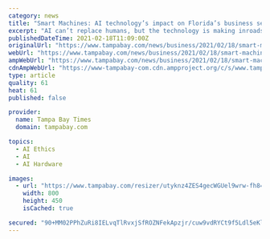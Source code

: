```yaml
---
category: news
title: "Smart Machines: AI technology’s impact on Florida’s business sectors"
excerpt: "AI can’t replace humans, but the technology is making inroads in more and more business sectors. In an oft-quoted interview with Life magazine in 1970, Marvin Minsky, an MIT researcher and pioneer in artificial intelligence,"
publishedDateTime: 2021-02-18T11:09:00Z
originalUrl: "https://www.tampabay.com/news/business/2021/02/18/smart-machines-ai-technologys-impact-on-floridas-business-sectors/"
webUrl: "https://www.tampabay.com/news/business/2021/02/18/smart-machines-ai-technologys-impact-on-floridas-business-sectors/"
ampWebUrl: "https://www.tampabay.com/news/business/2021/02/18/smart-machines-ai-technologys-impact-on-floridas-business-sectors/?outputType=amp"
cdnAmpWebUrl: "https://www-tampabay-com.cdn.ampproject.org/c/s/www.tampabay.com/news/business/2021/02/18/smart-machines-ai-technologys-impact-on-floridas-business-sectors/?outputType=amp"
type: article
quality: 61
heat: 61
published: false

provider:
  name: Tampa Bay Times
  domain: tampabay.com

topics:
  - AI Ethics
  - AI
  - AI Hardware

images:
  - url: "https://www.tampabay.com/resizer/utyknz4ZES4gecWGUel9wrw-fh8=/800x450/smart/cloudfront-us-east-1.images.arcpublishing.com/tbt/JQLH2WUYRJHPRI63JKOFIHE5DA.jpg"
    width: 800
    height: 450
    isCached: true

secured: "90+MM02PPhZuRi8IELvqTlRvxjSfROZNFekApzjr/cuw9vdRYCt9f5Ldl5eKlvYKhCIOK8QVwFMKOvd5BSoFIEK62PUV3wZ8LSHWRNO2Hx0ZiSF8s1Fbdj/axl69zQnhg4LY1C3Yt92LO7heOLO40c3qIVk7rbKRtv5Rwv9wtMoGz8RcRUOg/oSEETTpT1En4mJ1+6Yf31chHOl4ismfmzgHDx/yaInl4oPzNcsRYKJVglRnM9VYW0gMtEaPTjjoKwScrhdF9hdZSg2P8zYVPSsBtEQ5/Hb/gMS+v9z3OlyEPD12QwMgimdhKsl4QQRloV5vC4NfGkhwh7h0h2nwmiTkRivi+JG5kZYihMOKMgA=;QqkSD+3xhTbTBtVU6loQSA=="
---
```


